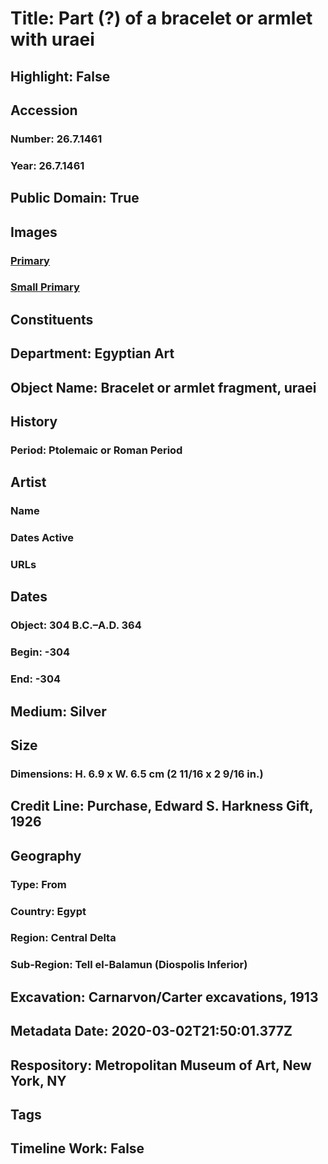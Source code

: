 # Title: Part (?) of a bracelet or armlet with uraei
## Highlight: False
## Accession
### Number: 26.7.1461
### Year: 26.7.1461
## Public Domain: True
## Images
### [Primary](https://images.metmuseum.org/CRDImages/eg/original/26.7.1461_EGDP010536.jpg)
### [Small Primary](https://images.metmuseum.org/CRDImages/eg/web-large/26.7.1461_EGDP010536.jpg)
## Constituents
## Department: Egyptian Art
## Object Name: Bracelet or armlet fragment, uraei
## History
### Period: Ptolemaic or Roman Period
## Artist
### Name
### Dates Active
### URLs
## Dates
### Object: 304 B.C.–A.D. 364
### Begin: -304
### End: -304
## Medium: Silver
## Size
### Dimensions: H. 6.9 x W. 6.5 cm (2 11/16 x 2 9/16 in.)
## Credit Line: Purchase, Edward S. Harkness Gift, 1926
## Geography
### Type: From
### Country: Egypt
### Region: Central Delta
### Sub-Region: Tell el-Balamun (Diospolis Inferior)
## Excavation: Carnarvon/Carter excavations, 1913
## Metadata Date: 2020-03-02T21:50:01.377Z
## Respository: Metropolitan Museum of Art, New York, NY
## Tags
## Timeline Work: False